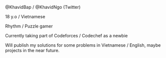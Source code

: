 @KhavidBap / @KhavidNgo (Twitter)

18 y.o / Vietnamese

Rhythm / Puzzle gamer

Currently taking part of Codeforces / Codechef as a newbie

Will publish my solutions for some problems in Vietnamese / English, maybe projects in the near future.
